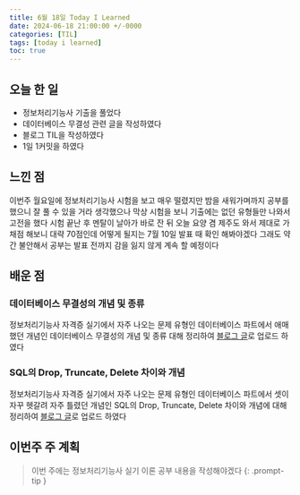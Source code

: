 ```yaml
---
title: 6월 18일 Today I Learned
date: 2024-06-18 21:00:00 +/-0000
categories: [TIL]
tags: [today i learned]
toc: true
---
```


## 오늘 한 일

* 정보처리기능사 기출을 풀었다
* 데이터베이스 무결성 관련 글을 작성하였다
* 블로그 TIL을 작성하였다
* 1일 1커밋을 하였다

## 느낀 점

이번주 월요일에 정보처리기능사 시험을 보고 매우 떨렸지만 밤을 새워가며까지 공부를 했으니 잘 풀 수 있을 거라 생각했으나 막상 시험을 보니 기출에는 없던 유형들만 나와서 고전을 했다 시험 끝난 후 멘탈이 날아가 바로 잔 뒤 오늘 요양 겸 제주도 와서 제대로 가채점 해보니 대략 70점인데 어떻게 될지는 7월 10일 발표 때 확인 해봐야겠다 그래도 약간 불안해서 공부는 발표 전까지 감을 잃지 않게 계속 할 예정이다

## 배운 점

### 데이터베이스 무결성의 개념 및 종류

정보처리기능사 자격증 실기에서 자주 나오는 문제 유형인 데이터베이스 파트에서 애매했던 개념인 데이터베이스 무결성의 개념 및 종류 대해 정리하여 [블로그 글](https://jangwoojun.github.io/posts/%EB%8D%B0%EC%9D%B4%ED%84%B0%EB%B2%A0%EC%9D%B4%EC%8A%A4-%EB%AC%B4%EA%B2%B0%EC%84%B1%EC%9D%98-%EA%B0%9C%EB%85%90-%EB%B0%8F-%EC%A2%85%EB%A5%98/)로 업로드 하였다

### SQL의 Drop, Truncate, Delete 차이와 개념

정보처리기능사 자격증 실기에서 자주 나오는 문제 유형인 데이터베이스 파트에서 셋이 자꾸 헷갈려 자주 틀렸던 개념인 SQL의 Drop, Truncate, Delete 차이와 개념에 대해 정리하여 [블로그 글](https://jangwoojun.github.io/posts/SQL%EC%9D%98-Drop,-Truncate,-Delete-%EC%B0%A8%EC%9D%B4%EC%99%80-%EA%B0%9C%EB%85%90/)로 업로드 하였다

## 이번주 주 계획

> 이번 주에는 정보처리기능사 실기 이론 공부 내용을 작성해야겠다
{: .prompt-tip }

